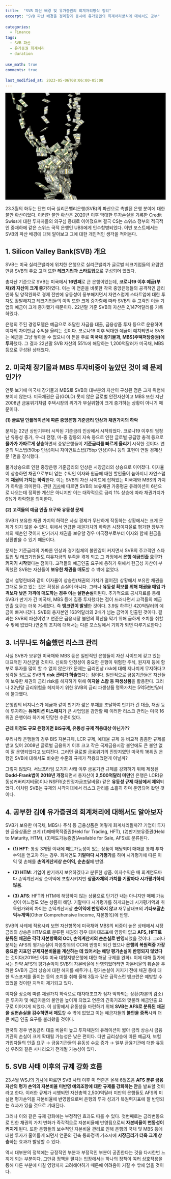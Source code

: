 ```yaml
---
title:  "SVB 파산 배경 및 유가증권의 회계처리방식 정리"
excerpt: "SVB 파산 배경을 정리함과 동시에 유가증권의 회계처리방식에 대해서도 공부"

categories:
  - Finance
tags:
  - SVB 파산
  - 유가증권 회계처리
  - duration

use_math: true
comments: true

last_modified_at: 2023-05-06T08:06:00-05:00
---
```


![](https://github.com/dswcrispr/dswcrispr.github.io/blob/master/assets/images/finance_1/svb.jpg?raw=true)


23.3월의 화두는 단연 미국 실리콘밸리은행(SVB)의 파산으로 촉발된 은행 분야에 대한 불안 확산이었다. 이러한 불안 확산은 2020년 이후 막대한 투자손실을 기록한 Credit Swiss에 대한 투자자들의 의구심 증대로 이어졌으며 결국 CS는 스위스 정부의 적극적인 중재하에 같은 스위스 국적 은행인 UBS에게 인수합병되었다. 이번 포스트에서는 SVB의 파산 배경에 대해 알아보고 그에 대한 개인적인 생각을 적어본다.

## 1. Silicon Valley Bank(SVB) 개요   

SVB는 미국 실리콘밸리에 위치한 은행으로 실리콘밸리가 글로벌 테크기업들의 요람인 만큼 SVB의 주요 고객 또한 **테크기업과 스타트업**으로 구성되어 있었다.

총자산 기준으로 SVB는 미국에서 **16번째**로 큰 은행이었는데, **코로나19 이후 예금(부채)와 자산이 크게 증가**하였다. 이는 미 연준을 비롯한 각국 중앙은행들의 공격적인 금리인하 및 양적완화로 경제 전반에 유동성이 풍부해지면서 자연스럽게 스타트업에 대한 투자도 활발해지고 테크기업들의 이익 또한 크게 증가함에 따라 SVB의 주 고객인 이들 기업의 예금이 크게 증가했기 때문이다. 22년말 기준 SVB의 자산은 2,147억달러를 기록하였다.

은행의 주된 경영모델은 예금으로 조달한 자금을 대출, 금융상품 투자 등으로 운용하여 이자의 차이만큼 수익을 올리는 것이다. 코로나19 이후 막대한 예금이 예치되면서 SVB는 예금을 그냥 쌓아둘 수 없으니 이 돈을 주로 **미국채 장기물과, MBS(주택저당증권)에 투자**했다. 그 결과 22년말 SVB 자산의 55%에 해당하는 1,200억달러가 미국채, MBS 등으로 구성된 상태였다. 

## 2. 미국채 장기물과 MBS 투자비중이 높았던 것이 왜 문제인가?  

언뜻 보기에 미국채 장기물과 MBS로 SVB의 대부분의 자산이 구성된 점은 크게 위험해 보이지 않는다. 미국채권은 금(GOLD) 못지 않은 글로벌 안전자산이고 MBS 또한 지난 2008년 금융위기처럼 주택시장의 위기가 부실위험이 크게 증가하는 상황이 아니기 때문이다. 

**(1) 글로벌 인플레이션에 따른 중앙은행 기준금리 인상과 채권가치의 하락**
<br>

문제는 22년 상반기부터 시작된 기준금리 인상에서 시작되었다. 코로나19 이후의 엄청난 유동성 증가, 우-러 전쟁, 미-중 갈등의 지속 등으로 인한 글로벌 공급망 충격 등으로 **물가가 가파르게 상승**하면서 중앙은행들이 **기준금리를 빠르게 올리기** 시작한 것이다. 연준의 빅스텝(50bp 인상)이니 자이언트스텝(75bp 인상)이니 등의 표현이 연일 경제신문 1면을 장식했다. 

물가상승으로 인한 중앙은행 기준금리의 인상은 시장금리의 상승으로 이어졌다. 이자율이 상승하면 채권으로부터 얻는 수익인 이자와 원금에 대한 할인율이 높아지니 자연스럽게 **채권의 가치는 하락**한다. 이는 SVB의 자산 사이드에 잡혀있는 미국채와 MBS의 가치가 하락을 의미한다. 관련 [기사](http://news.heraldcorp.com/view.php?ud=20230315000642)에 따르면 SVB의 보유채권 가중평균 듀레이션이 6년으로 나오는데 정확한 계산은 아니지만 이는 대략적으로 금리 1% 상승에 따라 채권가치가 6%가 하락함을 의미한다. 

**(2) 고객들의 예금 인출 요구와 유동성 문제**
<br>

SVB가 보유한 채권 가치의 하락은 사실 경제가 무난하게 작동하는 상황에서는 크게 문제가 되지 않을 수 있다. 위에서 언급한 채권가치의 하락은 시장이자율로 평가한 장부가치의 훼손인 것이지 만기까지 채권을 보유할 경우 미국정부로부터 이자와 함께 원금을 상환받을 수 있기 때문이다. 

문제는 기준금리의 가파른 인상과 경기침체의 불안감이 커지면서 SVB의 주고객인 스타트업 및 테크기업들도 여유자금의 부족을 겪게 되고 그 과정에서 **은행 예금인출 요구가 커지기 시작**했다는 점이다. 고객들의 예금인출 요구에 응하기 위해서 현금성 자산이 부족했던 SVB는 자신들이 **보유한 채권을 매도**할 수 밖에 없었다. 

앞서 설명한바와 같이 이자율이 상승한(채권의 가치가 떨어진) 상황에서 보유한 채권을 그대로 들고 있는 것은 확정된 손실이 아니다. 그러나 **유동성 확보를 위해 채권을 매입 가격보다 낮은 가격에 매도하는 경우 이는 실현손실**이된다. 추가적으로 공시자료를 통해 SVB가 만기가 긴 미국채, MBS 등에 집중 투자했다는 점이 드러나면서 고객들의 예금인출 요구는 더욱 거세졌다. 즉 **뱅크런이 발생**한 것이다. 3.9일 하루간 420억달러의 예금이 빠져나갔다. SVB의 총자본인 163억달러의 2배가 넘는 금액이 인출된 것이다. 결과는 SVB의 파산이었고 연준은 금융시장 불안의 확산을 막기 위해 급하게 조치를 취할 수 밖에 없었다.(연준의 조치에 대해서는 다른 포스팅에서 기회가 되면 다루기로한다.)   

## 3. 너무나도 허술했던 리스크 관리

사실 SVB가 보유한 미국채와 MBS 등은 일반적인 은행들이 자산 사이드에 갖고 있는 대표적인 자산군일 것이다. 신뢰와 안정성이 중요한 은행이 위험한 주식, 원자재 등에 함부로 투자를 많이 할 수 없지 않은가? 문제는 금리인상 risk에 대해 지나치게 무지하다고 생각될 정도로 SVB의 **risk 관리가 허술**했다는 점이다. 일반적으로 금융기관들은 자신들이 보유한 채권의 금리 risk를 헤지하기 위해 **이자율 스왑 등 파생상품**을 활용한다. 그러나 22년말 금리위험을 헤지하기 위한 SVB의 금리 파생상품 명목가치는 5억5천만달러에 불과했다.

은행업의 비지니스가 예금과 같이 만기가 짧은 부채를 조달하여 만기가 긴 대출, 채권 등에 투자하는 **듀레이션 미스매치**가 큰 사업임을 감안할 때 이러한 리스크 관리는 미국 16위권 은행이라 하기에 민망한 수준이었다.

**근데 이정도 규모 은행이면 BIS규제, 유동성 규제 적용대상 아닌가??**
<br>

우리나라 은행들의 경우 BIS 자본규제, LCR 규제, 예대율 규제 등 비교적 촘촘한 규제를 받고 있어 2008년 글로벌 금융위기 이후 크고 작은 국제금융시장 불안에도 큰 불안 없이 잘 운영되었다고 보여진다. 그러면 글로벌 금융위기의 진앙지였던 미국의 16위권 은행인 SVB에 대해서도 비슷한 수준의 규제가 적용되었던게 아닐까? 

그렇지 않았다. 서브프라임 모기지 사태 이후 금융기관 규제를 강화하기 위해 제정된 **Dodd-Frank법이 2018년 개정**되면서 총자산이 **2,500억달러 미만**인 은행은 LCR(유동성커버리지비율)이나 NSFR(순안정자금조달비율) 같은 **유동성 규제 대상에서 제외**되었다. 이처럼 SVB는 규제의 사각지대에서 리스크 관리를 소홀히 하며 운영되어 왔던 것이다.

## 4. 공부한 김에 유가증권의 회계처리에 대해서도 알아보자

SVB가 보유한 미국채, MBS나 주식 등 금융상품은 어떻게 회계처리될까?? 기업이 투자한 금융상품은 크게 (1)매매목적증권(Held for Trading, HFT), (2)만기보유증권(Held to Maturity, HTM), (3)매도가능증권(Available for Sale, AFS)로 분류된다. 

- **(1) HFT**:  통상 3개월 이내에 매도가능성이 있는 상품이 해당되며 매매를 통해 투자수익을 얻고자 하는 경우. 회계연도 **기말마다 시가평가**를 하며 시가평가에 따른 이익 및 손해를 **손익계산서상 순이익, 순손실**에 반영. 

- **(2) HTM**: 기업이 만기까지 보유하겠다고 분류한 상품. 이자수익은 매 회계연도마다 손익계산서상 순이익에 포함시키지만 **상품자체의 가치를 기말마다 시가평가하지 않음**.

- **(3) AFS**: HFT와 HTM에 해당하지 않는 상품으로 단기간 내는 아니지만 매매 가능성이 어느정도 있는 상품이 해당. 기말마다 시가평가를 하게되는데 시가평가액과 취득원가와의 차이는 손익계산서상 **순이익에 반영하지 않고** 재무상태표의 **기타포괄손익누계액**(Other Comprehensive Income, 자본항목)에 반영.

SVB의 사례에 적용시켜 보면 자산항목에 미국채와 MBS의 비중이 높은 상태에서 시장금리의 상승은 HTM으로 분류된 채권의 경우 대차대조표에 영향이 없고 **AFS, HFT로 분류된 채권은 각각 자본항목의 OCI, 손익계산서의 순손실로 반영**되었을 것이다. 그러나 문제는 AFS의 평가손실이 자본항목의 OCI에 반영이 되긴 했으나 **은행의 복원력중 가장 중요한 지표인 규제자본비율을 계산하는 데 있어서는 해당 평가손실이 반영되지 않았다**는 것이다(2019년 이후 미국 대형지방은행에 대한 해당 규제를 완화). 이에 대해 월가에서는 만약 AFS의 평가손익이 SVB의 자본비율에 반영되었더라면 자본비율의 훼손을 우려한 SVB가 금리 상승에 대한 헤지를 해두거나, 평가손실이 커지기 전에 채권 등에 대한 익스포져를 줄이는 등의 조치를 취해 올해 3월과 같은 급작스런 뱅크런은 예방할 수 있었을 것이란 지적이 제기되고 있다.   

이자율 상승에 따른 채권가치 하락으로 대차대조표가 점차 악화되는 상황(자본의 감소)은 투자자 및 예금자들의 불안을 높이게 되었고 연준의 긴축기조와 맞물려 예금인출 요구로 이어지게 되었다. 이 상황에서 유동성을 마련하기 위해 **SVB는 AFS로 분류된 채권을 실현손실을 감수하면서 매도**할 수 밖에 없었고 이는 예금자들의 **불안을 증폭**시켜 더 큰 예금 인출 요구를 불러왔을 것이다. 

한국의 경우 변동금리 대출 비율이 높고 투자채권의 듀레이션이 짧아 금리 상승시 금융기관의 손실이 크게 확대될 가능성은 낮은 편이다. 다만 금리상승에 따른 예금자, 보험 가입자들의 인출 요구 → 금융기관들의 유동성 수요 증가 → 일부 금융기관에 대한 유동성 우려와 같은 시나리오가 전개될 가능성이 있다.

## 5. SVB 사태 이후의 규제 강화 흐름

23.4월 WSJ의 [기사](https://www.wsj.com/articles/fed-rethinks-loophole-that-masked-losses-on-svbs-securities-4cc7f762?mod=Searchresults_pos1&page=1)에 따르면 SVB 사태 이후 미 연준은 올해 6월즈음 **AFS 분류 금융자산의 평가 손익의 자본비율 미반영 예외조항에 대한 규제를 강화하는 안**을 발표할 것이라고 한다. 이러한 규제가 시행되면 자산총액 2,500억달러 미만의 은행들도 AFS의 미실현 평가손익을 자본비율에 반영함으로써 은행의 투자 성과가 복원력지표에 잘 반영되는 효과가 있을 것으로 기대된다.

그러나 이와 같은 규제 강화에는 부정적인 효과도 따를 수 있다. 첫번째로는 금리변동으로 인한 채권의 가치 변화가 즉각적으로 자본비율에 반영됨으로써 **자본비율이 변동성이 커지게** 된다. 또한 은행들의 보수적인 자본비율 관리로 인해 은행의 국채 및 MBS 등에 대한 투자가 줄어들게 되면서 연준의 긴축 통화정책 기조시에 **시장금리가 더욱 크게 상승**하는 효과가 발생할 수 있다. 

역시 대부분의 정책에는 긍정적인 부분과 부정적인 부분이 공존한다는 것을 다시한번 느끼게 되는 부분이다. 그만큼 정책을 펼치는 입장에서는 하나의 정책이 여러 상호작용을 통해 다른 부분에 미칠 영향까지 고려해야하기 때문에 어려움이 커질 수 밖에 없을 것이다. 

